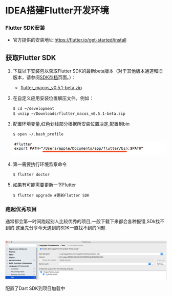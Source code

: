 # IDEA搭建Flutter开发环境

### Flutter SDK安装

- 官方提供的安装地址:https://flutter.io/get-started/install

## 获取Flutter SDK

1. 下载以下安装包以获取Flutter SDK的最新beta版本（对于其他版本通道和旧版本，请参阅[SDK存档](https://flutter.io/sdk-archive/)页面。）：

   - [flutter_macos_v0.5.1-beta.zip](https://storage.googleapis.com/flutter_infra/releases/beta/macos/flutter_macos_v0.5.1-beta.zip) 

2. 在自定义应用安装位置解压文件，例如：

   ```Shell
   $ cd ~/development
   $ unzip ~/Downloads/flutter_macos_v0.5.1-beta.zip
   ```

3. 配置环境变量,红色划线部分根据所安装位置决定,配置到bin

   ```Shell
   $ open ~/.bash_profile
   ```

   ![image-20180803012117286](assets/image-20180803012117286.png)

4. 第一需要执行环境监察命令

   ```Shell
   $ flutter doctor
   ```

   

5. 如果有可能需要更新一下Flutter

   ```shell
   $ flutter upgrade #更新Flutter SDK
   ```



### 跑起优秀项目

​	通常都会第一时间跑起别人比较优秀的项目,一般下载下来都会各种报错,SDk找不到的.这里先分享今天遇到的SDK一直找不到的问题.

​	![image-20180803011707346](assets/image-20180803011707346.png)



配置了Dart SDK到项目加载中


